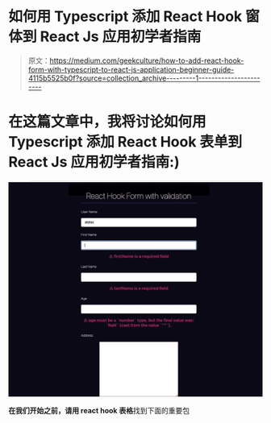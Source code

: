 # 如何用 Typescript 添加 React Hook 窗体到 React Js 应用初学者指南

> 原文：<https://medium.com/geekculture/how-to-add-react-hook-form-with-typescript-to-react-js-application-beginner-guide-4115b5525b0f?source=collection_archive---------1----------------------->

# 在这篇文章中，我将讨论如何用 Typescript 添加 React Hook 表单到 React Js 应用初学者指南:)

![](img/aa8000f2aa1a8a0647029b57745f1197.png)

**在我们开始之前，请用 react hook 表格**找到下面的重要包